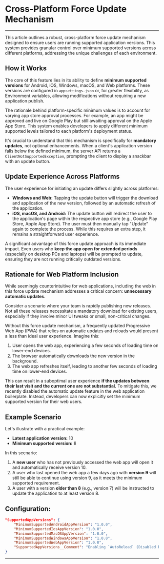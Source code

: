 # Cross-Platform Force Update Mechanism

---

This article outlines a robust, cross-platform force update mechanism designed to ensure users are running supported application versions. This system provides granular control over minimum supported versions across different platforms, addressing the unique challenges of each environment.

## How it Works

The core of this feature lies in its ability to define **minimum supported versions** for Android, iOS, Windows, macOS, and Web platforms. These versions are configured in `appsettings.json` or, for greater flexibility, as Environment variables, allowing modifications without requiring a new application publish.

The rationale behind platform-specific minimum values is to account for varying app store approval processes. For example, an app might be approved and live on Google Play but still awaiting approval on the Apple App Store. This system enables developers to apply different minimum supported levels tailored to each platform's deployment status.

It's crucial to understand that this mechanism is specifically for **mandatory updates**, not optional enhancements. When a client's application version falls below the defined minimum, the server API returns a `ClientNotSupportedException`, prompting the client to display a snackbar with an update button.

## Update Experience Across Platforms

The user experience for initiating an update differs slightly across platforms:

* **Windows and Web:** Tapping the update button will trigger the download and application of the new version, followed by an automatic refresh of the application.
* **iOS, macOS, and Android:** The update button will redirect the user to the application's page within the respective app store (e.g., Google Play Store, Apple App Store). The user must then manually tap "Update" again to complete the process. While this requires an extra step, it remains a straightforward user experience.

A significant advantage of this force update approach is its immediate impact. Even users who **keep the app open for extended periods** (especially on desktop PCs and laptops) will be prompted to update, ensuring they are not running critically outdated versions.

## Rationale for Web Platform Inclusion

While seemingly counterintuitive for web applications, including the web in this force update mechanism addresses a critical concern: **unnecessary automatic updates**.

Consider a scenario where your team is rapidly publishing new releases. Not all these releases necessitate a mandatory download for existing users, especially if they involve minor UI tweaks or small, non-critical changes.

Without this force update mechanism, a frequently updated Progressive Web App (PWA) that relies on automatic updates and reloads would present a less than ideal user experience. Imagine this:

1.  User opens the web app, experiencing a few seconds of loading time on lower-end devices.
2.  The browser automatically downloads the new version in the background.
3.  The web app refreshes itself, leading to another few seconds of loading time on lower-end devices.

This can result in a suboptimal user experience **if the updates between their last visit and the current one are not substantial.** To mitigate this, we recently disabled the automatic update feature in the web application boilerplate. Instead, developers can now explicitly set the minimum supported version for their web users.

## Example Scenario

Let's illustrate with a practical example:

* **Latest application version:** 10
* **Minimum supported version:** 8

In this scenario:

1.  A **new user** who has not previously accessed the web app will open it and automatically receive version 10.
2.  A user who last opened the web app a few days ago with **version 9** will still be able to continue using version 9, as it meets the minimum supported requirement.
3.  A user with a version **older than 8** (e.g., version 7) will be instructed to update the application to at least version 8.



## Configuration:

```json
"SupportedAppVersions": {
    "MinimumSupportedAndroidAppVersion": "1.0.0",
    "MinimumSupportedIosAppVersion": "1.0.0",
    "MinimumSupportedMacOSAppVersion": "1.0.0",
    "MinimumSupportedWindowsAppVersion": "1.0.0",
    "MinimumSupportedWebAppVersion": "1.0.0",
    "SupportedAppVersions__Comment": "Enabling `AutoReload` (Disabled by default) ensure the latest app version is always applied in Web & Windows apps. Refer to `Client.Web/Components/AppBswupProgressBar.razor`, `Client.Web/wwwroot/index.html` and `Client.Windows/appsettings.json` for details."
}
```
---